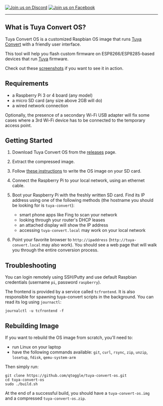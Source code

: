 [![Join us on Discord](https://img.shields.io/discord/742719160865521714)](https://discord.gg/wwYn3jJNPM)
[![Join us on Facebook](https://img.shields.io/badge/chat-facebook-blue)](http://facebook.com/qtoggle)

---


## What is Tuya Convert OS?

Tuya Convert OS is a customized Raspbian OS image that runs
[Tuya Convert](https://github.com/ct-Open-Source/tuya-convert) with a friendly user interface.

This tool will help you flash custom firmware on ESP8266/ESP8285-based devices that run [Tuya](https://www.tuya.com/)
firmware. 

Check out these [screenshots](https://github.com/qtoggle/tuya-convert-os/wiki/Screenshots) if you want to see it in
action.

## Requirements

 * a Raspberry Pi 3 or 4 board (any model)
 * a micro SD card (any size above 2GB will do)
 * a wired network connection

Optionally, the presence of a secondary Wi-Fi USB adapter will fix some cases where a 3rd Wi-Fi device has to be
connected to the temporary access point.


## Getting Started

1. Download Tuya Convert OS from the [releases](https://github.com/qtoggle/tuya-convert-os/releases) page.
2. Extract the compressed image.
3. Follow [these instructions](https://www.raspberrypi.org/documentation/installation/installing-images/) to write the
OS image on your SD card.
4. Connect the Raspberry Pi to your local network, using an ethernet cable.
5. Boot your Raspberry Pi with the freshly written SD card. Find its IP address using one of the following methods (the
hostname you should be looking for is `tuya-convert`):

     * smart phone apps like Fing to scan your network
     * looking through your router's DHCP leases
     * an attached display will show the IP address
     * accessing `tuya-convert.local` may work on your local network

6. Point your favorite browser to `http://ipaddress` (`http://tuya-convert.local` may also work). You should see a
web page that will walk you through the entire conversion process.


## Troubleshooting

You can login remotely using SSH/Putty and use default Raspbian credentials (username `pi`, password `raspberry`).

The frontend is provided by a service called `tcfrontend`. It is also responsible for spawning tuya-convert scripts in
the background. You can read its log using `journactl`:

    journalctl -u tcfrontend -f


## Rebuilding Image

If you want to rebuild the OS image from scratch, you'll need to:

 * run Linux on your laptop
 * have the following commands available: `git`, `curl`, `rsync`, `zip`, `unzip`, `losetup`, `fdisk`, `qemu-system-arm` 

Then simply run:

    git clone https://github.com/qtoggle/tuya-convert-os.git
    cd tuya-convert-os
    sudo ./build.sh

At the end of a successful build, you should have a `tuya-convert-os.img` and a compressed `tuya-convert-os.zip`.
